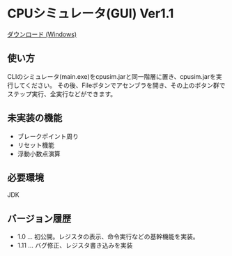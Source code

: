 # CPUシミュレータ(GUI) Ver1.1

[ダウンロード (Windows)](https://github.com/2021cpuex-group6/GUISimmulator/releases/tag/V1.12)

## 使い方

 CLIのシミュレータ(main.exe)をcpusim.jarと同一階層に置き、cpusim.jarを実行してください。
 その後、Fileボタンでアセンブラを開き、その上のボタン群でステップ実行、全実行などができます。

## 未実装の機能
- ブレークポイント周り
- リセット機能
- 浮動小数点演算

## 必要環境
JDK

## バージョン履歴
- 1.0 ... 初公開。レジスタの表示、命令実行などの基幹機能を実装。
- 1.11 ... バグ修正、レジスタ書き込みを実装
